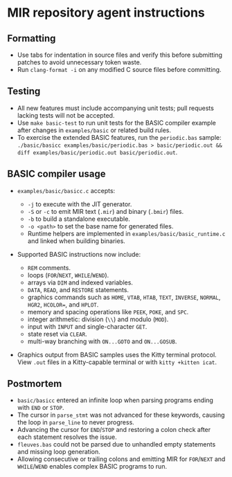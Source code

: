 # MIR repository agent instructions

## Formatting
- Use tabs for indentation in source files and verify this before submitting patches to avoid unnecessary token waste.
- Run `clang-format -i` on any modified C source files before committing.

## Testing
- All new features must include accompanying unit tests; pull requests lacking
  tests will not be accepted.
- Use `make basic-test` to run unit tests for the BASIC compiler example after changes in `examples/basic` or related build rules.
- To exercise the extended BASIC features, run the `periodic.bas` sample:
  `./basic/basicc examples/basic/periodic.bas > basic/periodic.out && diff examples/basic/periodic.out basic/periodic.out`.

## BASIC compiler usage
- `examples/basic/basicc.c` accepts:
  - `-j` to execute with the JIT generator.
  - `-S` or `-c` to emit MIR text (`.mir`) and binary (`.bmir`) files.
  - `-b` to build a standalone executable.
  - `-o <path>` to set the base name for generated files.
  - Runtime helpers are implemented in `examples/basic/basic_runtime.c` and linked when building binaries.

- Supported BASIC instructions now include:
  - `REM` comments.
  - loops (`FOR`/`NEXT`, `WHILE`/`WEND`).
  - arrays via `DIM` and indexed variables.
  - `DATA`, `READ`, and `RESTORE` statements.
  - graphics commands such as `HOME`, `VTAB`, `HTAB`, `TEXT`, `INVERSE`, `NORMAL`, `HGR2`, `HCOLOR=`, and `HPLOT`.
  - memory and spacing operations like `PEEK`, `POKE`, and `SPC`.
  - integer arithmetic: division (`\\`) and modulo (`MOD`).
  - input with `INPUT` and single-character `GET`.
  - state reset via `CLEAR`.
  - multi-way branching with `ON...GOTO` and `ON...GOSUB`.

- Graphics output from BASIC samples uses the Kitty terminal protocol. View
  `.out` files in a Kitty-capable terminal or with `kitty +kitten icat`.

## Postmortem
- `basic/basicc` entered an infinite loop when parsing programs ending with `END` or `STOP`.
- The cursor in `parse_stmt` was not advanced for these keywords, causing the loop in `parse_line` to never progress.
- Advancing the cursor for `END`/`STOP` and restoring a colon check after each statement resolves the issue.
- `fleuves.bas` could not be parsed due to unhandled empty statements and missing loop generation.
- Allowing consecutive or trailing colons and emitting MIR for `FOR`/`NEXT` and `WHILE`/`WEND` enables complex BASIC programs to run.

